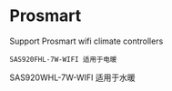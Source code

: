 # Prosmart

Support Prosmart wifi climate controllers



    SAS920FHL-7W-WIFI 适用于电暖
SAS920WHL-7W-WIFI 适用于水暖